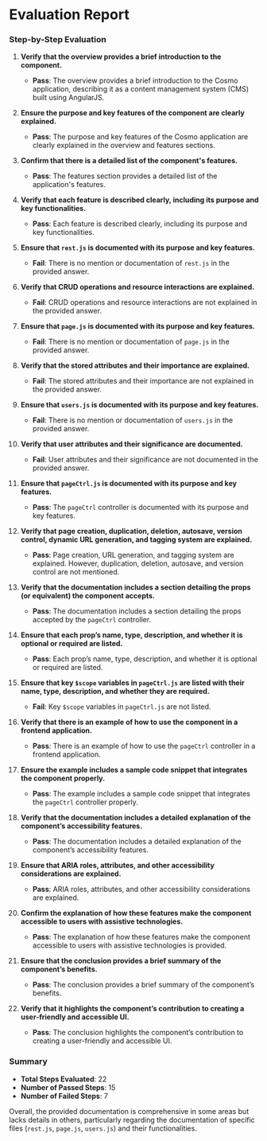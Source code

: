 # Evaluation Report

### Step-by-Step Evaluation

1. **Verify that the overview provides a brief introduction to the component.**
   - **Pass**: The overview provides a brief introduction to the Cosmo application, describing it as a content management system (CMS) built using AngularJS.

2. **Ensure the purpose and key features of the component are clearly explained.**
   - **Pass**: The purpose and key features of the Cosmo application are clearly explained in the overview and features sections.

3. **Confirm that there is a detailed list of the component's features.**
   - **Pass**: The features section provides a detailed list of the application's features.

4. **Verify that each feature is described clearly, including its purpose and key functionalities.**
   - **Pass**: Each feature is described clearly, including its purpose and key functionalities.

5. **Ensure that `rest.js` is documented with its purpose and key features.**
   - **Fail**: There is no mention or documentation of `rest.js` in the provided answer.

6. **Verify that CRUD operations and resource interactions are explained.**
   - **Fail**: CRUD operations and resource interactions are not explained in the provided answer.

7. **Ensure that `page.js` is documented with its purpose and key features.**
   - **Fail**: There is no mention or documentation of `page.js` in the provided answer.

8. **Verify that the stored attributes and their importance are explained.**
   - **Fail**: The stored attributes and their importance are not explained in the provided answer.

9. **Ensure that `users.js` is documented with its purpose and key features.**
   - **Fail**: There is no mention or documentation of `users.js` in the provided answer.

10. **Verify that user attributes and their significance are documented.**
    - **Fail**: User attributes and their significance are not documented in the provided answer.

11. **Ensure that `pageCtrl.js` is documented with its purpose and key features.**
    - **Pass**: The `pageCtrl` controller is documented with its purpose and key features.

12. **Verify that page creation, duplication, deletion, autosave, version control, dynamic URL generation, and tagging system are explained.**
    - **Pass**: Page creation, URL generation, and tagging system are explained. However, duplication, deletion, autosave, and version control are not mentioned.

13. **Verify that the documentation includes a section detailing the props (or equivalent) the component accepts.**
    - **Pass**: The documentation includes a section detailing the props accepted by the `pageCtrl` controller.

14. **Ensure that each prop’s name, type, description, and whether it is optional or required are listed.**
    - **Pass**: Each prop’s name, type, description, and whether it is optional or required are listed.

15. **Ensure that key `$scope` variables in `pageCtrl.js` are listed with their name, type, description, and whether they are required.**
    - **Fail**: Key `$scope` variables in `pageCtrl.js` are not listed.

16. **Verify that there is an example of how to use the component in a frontend application.**
    - **Pass**: There is an example of how to use the `pageCtrl` controller in a frontend application.

17. **Ensure the example includes a sample code snippet that integrates the component properly.**
    - **Pass**: The example includes a sample code snippet that integrates the `pageCtrl` controller properly.

18. **Verify that the documentation includes a detailed explanation of the component’s accessibility features.**
    - **Pass**: The documentation includes a detailed explanation of the component’s accessibility features.

19. **Ensure that ARIA roles, attributes, and other accessibility considerations are explained.**
    - **Pass**: ARIA roles, attributes, and other accessibility considerations are explained.

20. **Confirm the explanation of how these features make the component accessible to users with assistive technologies.**
    - **Pass**: The explanation of how these features make the component accessible to users with assistive technologies is provided.

21. **Ensure that the conclusion provides a brief summary of the component’s benefits.**
    - **Pass**: The conclusion provides a brief summary of the component’s benefits.

22. **Verify that it highlights the component’s contribution to creating a user-friendly and accessible UI.**
    - **Pass**: The conclusion highlights the component’s contribution to creating a user-friendly and accessible UI.

### Summary

- **Total Steps Evaluated**: 22
- **Number of Passed Steps**: 15
- **Number of Failed Steps**: 7

Overall, the provided documentation is comprehensive in some areas but lacks details in others, particularly regarding the documentation of specific files (`rest.js`, `page.js`, `users.js`) and their functionalities.